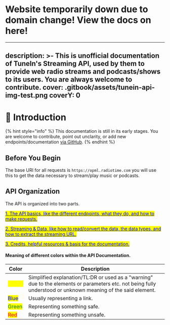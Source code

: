 # Website temporarily down due to domain change! View the docs on here!
---
description: >-
  This is unofficial documentation of TuneIn's Streaming API, used by them to
  provide web radio streams and podcasts/shows to its users. You are always
  welcome to contribute.
cover: .gitbook/assets/tunein-api-img-test.png
coverY: 0
---

# 👋 Introduction

{% hint style="info" %}
This documentation is still in its early stages. You are welcome to contribute, point out unclarity, or add new endpoints/documentation [via GitHub](https://github.com/core-hacked/tunein-api/pulls).
{% endhint %}

## Before You Begin

The base URI for all requests is `https://opml.radiotime.com` you will use this to get the data necessary to stream/play music or podcasts.

## API Organization

The API is organized into two parts.&#x20;

<mark style="color:blue;"></mark>[<mark style="color:blue;">1. The API basics, like the different endpoints, what they do, and how to make requests.</mark>](broken-reference)

[<mark style="color:blue;">2. Streaming & Data, like how to read/convert the data, the data types, and how to extract the streaming URL.</mark>](broken-reference)

<mark style="color:blue;"></mark>[<mark style="color:blue;">3. Credits, helpful resources & basis for the documentation.</mark>](broken-reference)<mark style="color:blue;"></mark>

#### Meaning of different colors within the API Documentation.

| Color                                     | Description                                                                                                                                                   |
| ----------------------------------------- | ------------------------------------------------------------------------------------------------------------------------------------------------------------- |
| <mark style="color:yellow;">Yellow</mark> | Simplified explanation/TL:DR or used as a "warning" due to the elements or parameters etc. not being fully understood or unknown meaning of the said element. |
| <mark style="color:blue;">Blue</mark>     | Usually representing a link.                                                                                                                                  |
| <mark style="color:green;">Green</mark>   | Representing something safe.                                                                                                                                  |
| <mark style="color:red;">Red</mark>       | Representing something unsafe.                                                                                                                                |
